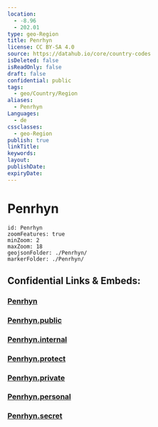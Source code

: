 ```yaml
---
location:
  - -8.96
  - 202.01
type: geo-Region
title: Penrhyn
license: CC BY-SA 4.0
source: https://datahub.io/core/country-codes
isDeleted: false
isReadOnly: false
draft: false
confidential: public
tags:
  - geo/Country/Region
aliases:
  - Penrhyn
Languages:
  - de
cssclasses:
  - geo-Region
publish: true
linkTitle:
keywords:
layout:
publishDate:
expiryDate:
---
```


# Penrhyn

```leaflet
id: Penrhyn
zoomFeatures: true 
minZoom: 2 
maxZoom: 18
geojsonFolder: ./Penrhyn/
markerFolder: ./Penrhyn/
```


## Confidential Links & Embeds: 

### [Penrhyn](/_Standards/Earth/Continent/Oceania/Polynesia/Cook~Islands/Cook~Island-councils/Penrhyn.md) 

### [Penrhyn.public](/_public/Earth/Continent/Oceania/Polynesia/Cook~Islands/Cook~Island-councils/Penrhyn.public.md) 

### [Penrhyn.internal](/_internal/Earth/Continent/Oceania/Polynesia/Cook~Islands/Cook~Island-councils/Penrhyn.internal.md) 

### [Penrhyn.protect](/_protect/Earth/Continent/Oceania/Polynesia/Cook~Islands/Cook~Island-councils/Penrhyn.protect.md) 

### [Penrhyn.private](/_private/Earth/Continent/Oceania/Polynesia/Cook~Islands/Cook~Island-councils/Penrhyn.private.md) 

### [Penrhyn.personal](/_personal/Earth/Continent/Oceania/Polynesia/Cook~Islands/Cook~Island-councils/Penrhyn.personal.md) 

### [Penrhyn.secret](/_secret/Earth/Continent/Oceania/Polynesia/Cook~Islands/Cook~Island-councils/Penrhyn.secret.md)

